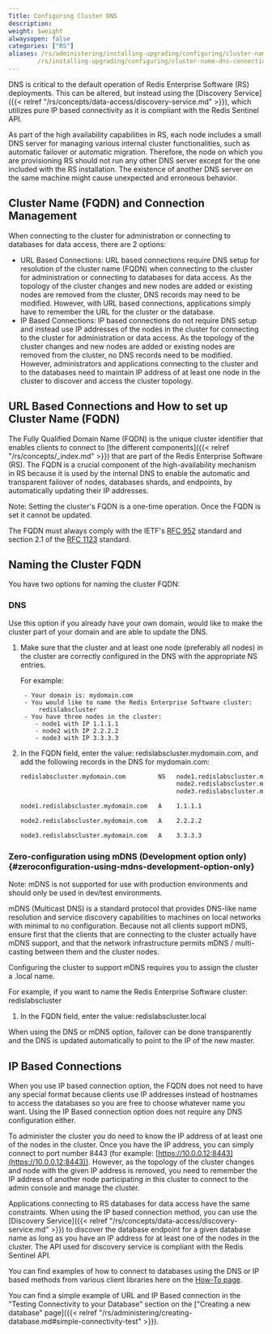 ```yaml
---
Title: Configuring Cluster DNS
description:
weight: $weight
alwaysopen: false
categories: ["RS"]
aliases: /rs/administering/installing-upgrading/configuring/cluster-name-dns-connection-management/
        /rs/installing-upgrading/configuring/cluster-name-dns-connection-management/
---
```

DNS is critical to the default operation of Redis Enterprise Software
(RS) deployments. This can be altered, but instead using the [Discovery
Service]({{< relref "/rs/concepts/data-access/discovery-service.md" >}}),
which utilizes pure IP based connectivity as it is compliant with the
Redis Sentinel API.

As part of the high availability capabilities in RS, each node includes
a small DNS server for managing various internal cluster
functionalities, such as automatic failover or automatic migration.
Therefore, the node on which you are provisioning RS should not run any
other DNS server except for the one included with the RS installation.
The existence of another DNS server on the same machine might cause
unexpected and erroneous behavior.

## Cluster Name (FQDN) and Connection Management

When connecting to the cluster for administration or connecting to
databases for data access, there are 2 options:

- URL Based Connections: URL based connections require DNS setup for
    resolution of the cluster name (FQDN) when connecting to the cluster
    for administration or connecting to databases for data access. As
    the topology of the cluster changes and new nodes are added or
    existing nodes are removed from the cluster, DNS records may need to
    be modified. However, with URL based connections, applications
    simply have to remember the URL for the cluster or the database.
- IP Based Connections: IP based connections do not require DNS setup
    and instead use IP addresses of the nodes in the cluster for
    connecting to the cluster for administration or data access. As the
    topology of the cluster changes and new nodes are added or existing
    nodes are removed from the cluster, no DNS records need to be
    modified. However, administrators and applications connecting to the
    cluster and to the databases need to maintain IP address of at least
    one node in the cluster to discover and access the cluster topology.

## URL Based Connections and How to set up Cluster Name (FQDN)

The Fully Qualified Domain Name (FQDN) is the unique cluster identifier
that enables clients to connect to [the different components]({{< relref "/rs/concepts/_index.md" >}}) that are
part of the Redis Enterprise Software (RS). The FQDN is a crucial
component of the high-availability mechanism in RS because it is used by
the internal DNS to enable the automatic and transparent failover of
nodes, databases shards, and endpoints, by automatically updating their
IP addresses.

Note: Setting the cluster's FQDN is a one-time operation. Once the FQDN
is set it cannot be updated.

The FQDN must always comply with the IETF's [RFC
952](http://tools.ietf.org/html/rfc952) standard and section 2.1 of the
[RFC 1123](http://tools.ietf.org/html/rfc1123) standard.

## Naming the Cluster FQDN

You have two options for naming the cluster FQDN:

### DNS

Use this option if you already have your own domain, would like to make
the cluster part of your domain and are able to update the DNS.

1. Make sure that the cluster and at least one node (preferably all nodes) in the cluster are correctly
    configured in the DNS with the appropriate NS entries.

    For example:

        - Your domain is: mydomain.com
        - You would like to name the Redis Enterprise Software cluster:
            redislabscluster
        - You have three nodes in the cluster:
           - node1 with IP 1.1.1.1
           - node2 with IP 2.2.2.2
           - node3 with IP 3.3.3.3

1. In the FQDN field, enter the value: redislabscluster.mydomain.com, and
    add the following records in the DNS for mydomain.com:

    ```sh
    redislabscluster.mydomain.com         NS   node1.redislabscluster.mydomain.com
                                               node2.redislabscluster.mydomain.com
                                               node3.redislabscluster.mydomain.com 

    node1.redislabscluster.mydomain.com   A    1.1.1.1

    node2.redislabscluster.mydomain.com   A    2.2.2.2
    
    node3.redislabscluster.mydomain.com   A    3.3.3.3
    ```

### Zero-configuration using mDNS (Development option only) {#zeroconfiguration-using-mdns-development-option-only}

Note: mDNS is not supported for use with production environments and
should only be used in dev/test environments.

mDNS (Multicast DNS) is a standard protocol that provides DNS-like name
resolution and service discovery capabilities to machines on local
networks with minimal to no configuration. Because not all clients
support mDNS, ensure first that the clients that are connecting to
the cluster actually have mDNS support, and that the network
infrastructure permits mDNS / multi-casting between them and the cluster
nodes.

Configuring the cluster to support mDNS requires you to assign the
cluster a .local name.

For example, if you want to name the Redis Enterprise Software cluster: redislabscluster

1. In the FQDN field, enter the value: redislabscluster.local

When using the DNS or mDNS option, failover can be done transparently
and the DNS is updated automatically to point to the IP of the new
master.

## IP Based Connections

When you use IP based connection option, the FQDN does not need to have
any special format because clients use IP addresses instead of
hostnames to access the databases so you are free to choose whatever
name you want. Using the IP Based connection option does not require any
DNS configuration either.

To administer the cluster you do need to know the IP address of at least
one of the nodes in the cluster. Once you have the IP address, you can
simply connect to port number 8443 (for example:
[https://10.0.0.12:8443](https://10.0.0.12:8443)). However, as the topology of the cluster changes
and node with the given IP address is removed, you need to remember
the IP address of another node participating in this cluster to connect
to the admin console and manage the cluster.

Applications connecting to RS databases for data access have the same
constraints. When using the IP based connection method, you can use the
[Discovery
Service]({{< relref "/rs/concepts/data-access/discovery-service.md" >}})
to discover the database endpoint for a given database name as long as
you have an IP address for at least one of the nodes in the cluster. The
API used for discovery service is compliant with the Redis Sentinel API.

You can find examples of how to connect to databases using the DNS or IP
based methods from various client libraries here on the [How-To
page](https://redislabs.com/resources/how-to-redis-enterprise/).

You can find a simple example of URL and IP Based connection in the
"Testing Connectivity to your Database" section on the ["Creating a new
database"
page]({{< relref "/rs/administering/creating-database.md#simple-connectivity-test" >}}).
